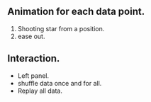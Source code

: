 ## Animation for each data point.
1. Shooting star from a position.
2. ease out.

## Interaction.
- Left panel.
- shuffle data once and for all.
- Replay all data.